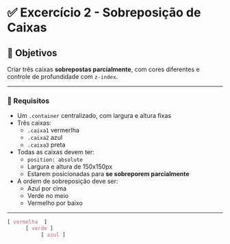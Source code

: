 # ✅ Excercício 2 - Sobreposição de Caixas

## 🎯 Objetivos

Criar três caixas **sobrepostas parcialmente**, com cores diferentes e controle de profundidade com `z-index`.

---

### 📝 Requisitos

* Um `.container` centralizado, com largura e altura fixas
* Três caixas:
  * `.caixa1` vermerlha
  * `.caixa2` azul
  * `.caixa3` preta
* Todas as caixas devem ter:
  * `position: absolute`
  * Largura e altura de 150x150px
  * Estarem posicionadas para **se sobreporem parcialmente**
* A ordem de sobreposição deve ser:
  * Azul por cima
  * Verde no meio
  * Vermelho por baixo

---

```css
[ vermelha  ]
      [ verde ]
           [ azul ]
````
